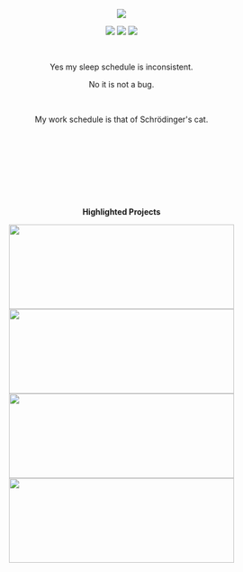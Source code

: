 <p align="center">
  <img src="https://github-readme-stats.vercel.app/api?username=IrtsaDevelopment&show_icons=true&theme=transparent&text_color=ffffff&title_color=ffffff&icon_color=ffffff&cache_seconds=14400">
</p>
<p align="center">
  <a href="https://twitter.com/IrtsaDev"><img src="https://img.shields.io/badge/Twitter-1DA1F2?style=for-the-badge&logo=twitter&logoColor=white"></a>
  <a href="https://discord.com/users/809599842681749525"><img src="https://img.shields.io/badge/Discord-7289DA?style=for-the-badge&logo=discord&logoColor=white"></a>
  <a href="mailto:irtsa.development@gmail.com"><img src="https://img.shields.io/badge/Gmail-D14836?style=for-the-badge&logo=gmail&logoColor=white"></a>
</p>
<br />
  
<p align="center">
Yes my sleep schedule is inconsistent.
</p>
<p align="center">
No it is not a bug.
</p>
<br />
<p align="center">
My work schedule is that of Schrödinger's cat.
</p>
<br />
<br />
<br />
<br />
<br />
<br />
<br />
  
<p align="center">
    <b>Highlighted Projects</b>
</p>
<p align="center">
  <a href="https://github.com/IrtsaDevelopment/Steganopy"><img width=400 height=150 src="https://github-readme-stats.vercel.app/api/pin/?username=IrtsaDevelopment&repo=Steganopy&theme=transparent&text_color=ffffff&title_color=ffffff&icon_color=ffffff"></a>
  <a href="https://github.com/IrtsaDevelopment/zwpy"><img width=400 height=150 src="https://github-readme-stats.vercel.app/api/pin/?username=IrtsaDevelopment&repo=zwpy&theme=transparent&text_color=ffffff&title_color=ffffff&icon_color=ffffff"></a>
  <a href="https://github.com/IrtsaDevelopment/pipall"><img width=400 height=150 src="https://github-readme-stats.vercel.app/api/pin/?username=IrtsaDevelopment&repo=pipall&theme=transparent&text_color=ffffff&title_color=ffffff&icon_color=ffffff"></a>
  <a href="https://github.com/IrtsaDevelopment/PyStatistics"><img width=400 height=150 src="https://github-readme-stats.vercel.app/api/pin/?username=IrtsaDevelopment&repo=PyStatistics&theme=transparent&text_color=ffffff&title_color=ffffff&icon_color=ffffff"></a>
</p>
